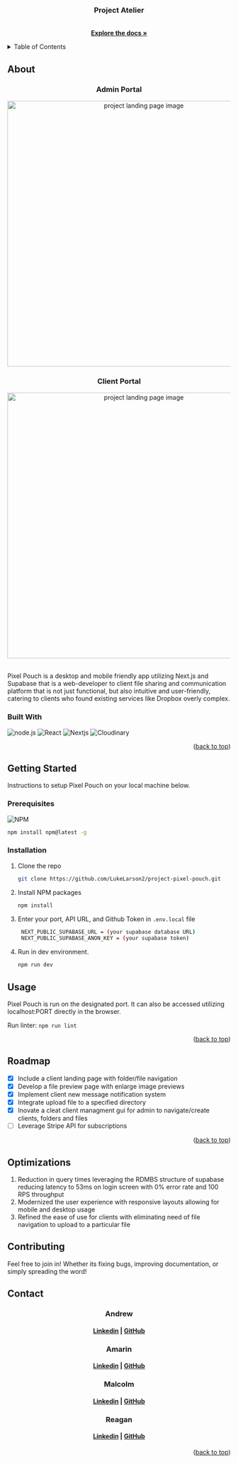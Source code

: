 <a id='readme-top'> </a>

<br />
<div align="center">
  <a href="https://github.com/darray-queens/Project-Atelier">
    <!-- <img src="" alt="finance tracker logo" width="50" height="50" /> -->
  </a>
  <h3 align="center">
    Project Atelier
  </h3>
  <p align="center">
    <br />
    <a href="https://github.com/darray-queens/Project-Atelier"><strong>Explore the docs »</strong></a>
    <br />
  </p>
</div>

<details>
  <summary>Table of Contents</summary>
  <ol>
    <li>
      <a href="#about">About</a>
      <ul>
        <li>
          <a href="#built-with">Built With</a>
        </li>
      </ul>
    </li>
    <li>
      <a href="#getting-started">Getting Started</a>
      <ul>
        <li>
          <a href="#prerequisites">Prerequisites</a>
        </li>
        <li>
          <a href="#installation">Installation</a>
        </li>
      </ul>
    </li>
    <li>
      <a href="#usage">Usage</a>
    </li>
    <li>
      <a href="#roadmap">Roadmap</a>
    </li>
    <li>
      <a href="#optimizations">Optimizations</a>
    </li>
    <li>
      <a href="#contributing">Contributing</a>
    </li>
    <li>
      <a href="#contact">Contact</a>
    </li>
  </ol>
</details>

## About

<div align="center">
  <h3>Admin Portal</h3>
  <img src="./public/assets/pp-demo-1.gif" alt="project landing page image" width="600px" />
<br />
    <h3>Client Portal</h3>
  <img src="./public/assets/pp-demo-2.gif" alt="project landing page image" width="600px" />
</div>

<br />
<p>
  Pixel Pouch is a desktop and mobile friendly app utilizing Next.js and Supabase that is a web-developer to client file sharing and communication platform that is not just functional, but also intuitive and user-friendly, catering to clients who found existing services like Dropbox overly complex.
</p>

### Built With

![node.js](https://img.shields.io/badge/node-%23000000.svg?style=for-the-badge&logo=node.js)
![React](https://img.shields.io/badge/React-%23000000.svg?style=for-the-badge&logo=react&logoColor)
![Nextjs](https://img.shields.io/badge/next.js-%23000000.svg?style=for-the-badge&logo=next.js)
![Cloudinary](https://img.shields.io/badge/cloudinary-%23000000.svg?style=for-the-badge&logo=cloudinary)

<p align="right">
  (<a href="#readme-top">back to top</a>)
</p>

## Getting Started

<p>
    Instructions to setup Pixel Pouch on your local machine below.
</p>

### Prerequisites

![NPM](https://img.shields.io/badge/NPM-%23000000.svg?style=for-the-badge&logo=npm&logoColor=white)

```sh
npm install npm@latest -g
```

### Installation

1. Clone the repo
   ```sh
   git clone https://github.com/LukeLarson2/project-pixel-pouch.git
   ```
2. Install NPM packages
   ```sh
   npm install
   ```
3. Enter your port, API URL, and Github Token in `.env.local` file
   ```sh
    NEXT_PUBLIC_SUPABASE_URL = (your supabase database URL)
    NEXT_PUBLIC_SUPABASE_ANON_KEY = (your supabase token)
   ```
4. Run in dev environment.
   ```sh
   npm run dev
   ```

## Usage

Pixel Pouch is run on the designated port. It can also be accessed utilizing localhost:PORT directly in the browser.

Run linter: `npm run lint `

<p align="right">(<a href="#readme-top">back to top</a>)</p>

<!-- ROADMAP -->

## Roadmap

- [x] Include a client landing page with folder/file navigation
- [x] Develop a file preview page with enlarge image previews
- [x] Implement client new message notification system
- [x] Integrate upload file to a specified directory
- [x] Inovate a cleat client managment gui for admin to navigate/create clients, folders and files
- [ ] Leverage Stripe API for subscriptions

<p align="right">(<a href="#readme-top">back to top</a>)</p>

## Optimizations

1.  Reduction in query times leveraging the RDMBS structure of supabase reducing latency to 53ms on login screen with 0% error rate and 100 RPS throughput
1.  Modernized the user experience with responsive layouts allowing for mobile and desktop usage
1.  Refined the ease of use for clients with eliminating need of file navigation to upload to a particular file

<!-- CONTRIBUTING -->

## Contributing

Feel free to join in! Whether its fixing bugs, improving documentation, or
simply spreading the word!

<!-- CONTACT -->

## Contact

<h3 align='center'> Andrew</h3>
<h4 align='center'>
  <a href="https://www.linkedin.com/in/AndrewParkDeveloper/">Linkedin</a> |
  <a href="https://github.com/andrewpark0408">GitHub</a>
</h4>
<h3 align='center'> Amarin</h3>
<h4 align='center'>
  <a href="https://www.linkedin.com/in/amarinsam/">Linkedin</a> |
  <a href="https://github.com/amarinsam">GitHub</a>
</h4>
<h3 align='center'> Malcolm</h3>
<h4 align='center'>
  <a href="https://www.linkedin.com/in/MalcolmKam/">Linkedin</a> |
  <a href="https://github.com/MalcolmKam">GitHub</a>
</h4>
<h3 align='center'> Reagan</h3>
<h4 align='center'>
  <a href="https://www.linkedin.com/in/jrtankersley/">Linkedin</a> |
  <a href="https://github.com/jrtankersley">GitHub</a>
</h4>

<p align="right">(<a href="#readme-top">back to top</a>)</p>
